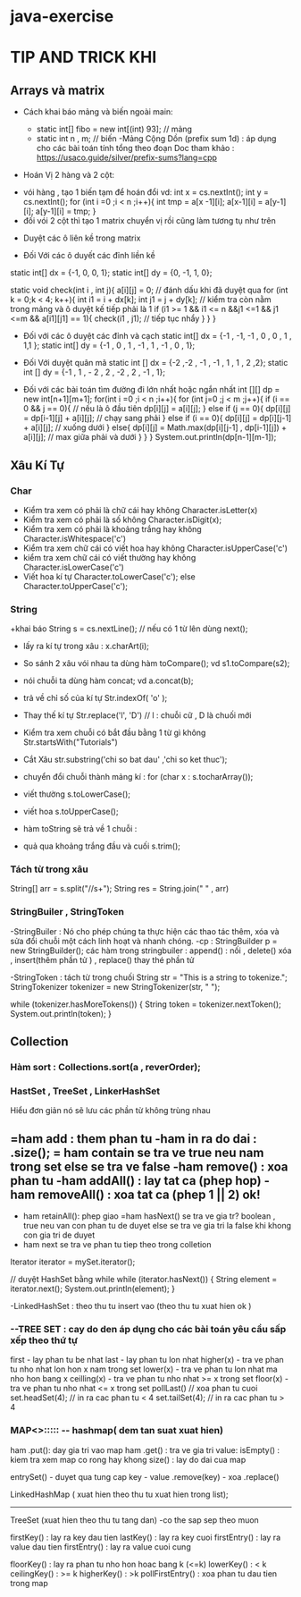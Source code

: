 # java-exercise




# TIP AND TRICK KHI 




## Arrays và matrix
- Cách khai báo mảng và biến ngoài main:
    + static int[] fibo = new int[(int) 93]; // mảng
    + static int n , m; // biến
-Mảng Cộng Dồn (prefix sum 1d) : áp dụng cho các bài toán tính tổng theo đoạn
Doc tham khảo : https://usaco.guide/silver/prefix-sums?lang=cpp



- Hoán Vị 2 hàng và 2 cột:


+ vói hàng , tạo 1 biến tạm để hoán đổi vd:
    int x = cs.nextInt();
    int y = cs.nextInt();
    for (int i =0 ;i < n ;i++){
    	int tmp = a[x -1][i];
    	a[x-1][i] = a[y-1][i];
    	a[y-1][i] = tmp;
    }
+ đối vói 2 cột thì tạo 1 matrix chuyển vị rồi cũng làm tương tụ như trên

- Duyệt các ô liên kề trong matrix


+ Đối Với các ô duyết các đỉnh liền kề

static int[] dx = {-1, 0, 0, 1};
static int[] dy = {0, -1, 1, 0};

static void check(int i , int j){
	a[i][j] = 0; // đánh dấu khi đã duyệt qua
	for (int k = 0;k < 4; k++){
		int i1 = i + dx[k];
		int j1 = j + dy[k];
	    // kiểm tra còn nằm trong mảng và ô duyệt kế tiếp phải là 1
	    if (i1 >= 1 && i1 <= n &&j1 <=1 && j1 <=m && a[i1][j1] == 1){
	    	check(i1 , j1); // tiếp tục nhẩy
	    }
	}
}

+ Đối với các ô duyệt các đỉnh và cạch
    static  int[] dx = {-1 , -1, -1 , 0 , 0 , 1 , 1,1 };
    static int[] dy = {-1 , 0 , 1 , -1 , 1 , -1 , 0 , 1};
+ Đối Với duyệt quân mã
    static int [] dx = {-2 ,-2 , -1 , -1 , 1 , 1 , 2 ,2};
    static int [] dy = {-1 , 1 , - 2 , 2 , -2 , 2 , -1 , 1};

+ Đối với các bài toán tìm đường đi lớn nhất hoặc ngắn nhất
        int [][] dp = new int[n+1][m+1];
        for(int i =0 ;i < n ;i++){
            for (int j=0 ;j < m ;j++){
                if (i == 0 && j == 0){ // nếu là ô đầu tiên 
                    dp[i][j] = a[i][j];
                } else if (j == 0){
                    dp[i][j] = dp[i-1][j] + a[i][j]; // chạy sang phải
                } else if  (i == 0){
                    dp[i][j] = dp[i][j-1] + a[i][j]; // xuống dưới
                } else{
                    dp[i][j] = Math.max(dp[i][j-1] , dp[i-1][j]) + a[i][j]; // max giữa phải và dưới
                }
            }
        }
        System.out.println(dp[n-1][m-1]);

## Xâu Kí Tự

### Char

+ Kiểm tra xem có phải là chữ cái hay không 
 Character.isLetter(x)
+ Kiểm tra xem có phải là số không 
Character.isDigit(x);
+ Kiểm tra xem có phải là khoảng trắng hay không 
Character.isWhitespace('c')
+ Kiểm tra xem chữ cái có viết hoa hay không 
Character.isUpperCase('c')
+ kiểm tra xem chữ cái có viết thường hay không 
Character.isLowerCase('c')
+ Viết hoa kí tự 
Character.toLowerCase('c'); else Character.toUpperCase('c');

### String 

+khai báo String s = cs.nextLine(); // nếu có 1 từ lên dùng next();

+ lấy ra kí tự trong xâu : x.charArt(i);
+ So sánh 2 xâu vói nhau ta dùng hàm toCompare(); vd s1.toCompare(s2);
+ nói chuỗi ta dùng hàm concat; vd a.concat(b);
+ trả về chỉ số của kí tự Str.indexOf( 'o' );
+ Thay thế kí tự Str.replace('l', 'D') // l : chuỗi cữ , D là chuối mới
+ Kiểm tra xem chuỗi có bắt đầu bằng 1 từ gì không Str.startsWith("Tutorials")
+ Cắt Xâu str.substring('chi so bat dau' ,'chi so ket thuc');
+ chuyển đổi chuỗi thành mảng kí : for (char x : s.tocharArray());

+ viết thường s.toLowerCase();
+ viết hoa s.toUpperCase();
+ hàm toString sẽ trả về 1 chuỗi :
+ quả qua khoảng trắng đầu và cuối s.trim();


### Tách từ trong xâu

String[] arr = s.split("//s+");
String res = String.join(" " , arr)

### StringBuiler , StringToken
-StringBuiler : Nó cho phép chúng ta thực hiện các thao tác thêm, xóa và sửa đổi chuỗi một cách linh hoạt và nhanh chóng.
-cp : StringBuilder p = new StringBuilder();
các hàm trong stringbuiler : append() : nối , delete() xóa , insert(thêm phần tử ) , replace() thay thé phần tử


-StringToken : tách từ trong chuối 
String str = "This is a string to tokenize.";
StringTokenizer tokenizer = new StringTokenizer(str, " ");

while (tokenizer.hasMoreTokens()) {
    String token = tokenizer.nextToken();
    System.out.println(token);
}



## Collection
### Hàm sort : Collections.sort(a , reverOrder);

### HastSet , TreeSet , LinkerHashSet
Hiểu đơn giản nó sẽ lưu các phần từ không trùng nhau 

=ham add : them phan tu 
-ham in ra do dai : .size();
= ham contain se tra ve true neu nam trong set else se tra ve false
-ham remove() : xoa phan tu 
-ham addAll() : lay tat ca (phep hop)
-ham removeAll() : xoa tat ca (phep 1 || 2) ok!
-
- ham retainAll(): phep giao
=ham hasNext() se tra ve gia tr? boolean , true neu van con phan tu de duyet else se tra ve gia tri la
false khi khong con gia tri de duyet
- ham next se tra ve phan tu tiep theo trong colletion 

Iterator<String> iterator = mySet.iterator();

// duyệt HashSet bằng while
while (iterator.hasNext()) {
    String element = iterator.next();
    System.out.println(element);
}

-LinkedHashSet : theo thu tu insert vao (theo thu tu xuat hien ok )



### --TREE SET : cay do den áp dụng cho các bài toán yêu cầu sấp xếp theo thứ tự
first - lay phan tu be nhat
last - lay phan tu lon nhat
higher(x) - tra ve phan tu nho nhat lon hon x nam trong set
lower(x) - tra ve phan tu lon nhat ma nho hon bang x
ceilling(x) - tra ve phan tu nho nhat >= x trong set
floor(x) - tra ve phan tu nho nhat <= x trong set
pollLast() // xoa phan tu cuoi
set.headSet(4); // in ra cac phan tu < 4
set.tailSet(4); // in ra cac phan tu > 4


### MAP<>:::::   -- hashmap( dem tan suat xuat hien)
ham .put(): day gia tri vao map
ham .get() : tra ve gia tri value:
isEmpty() : kiem tra xem map co rong hay khong 
size() : lay do dai cua map

entrySet() - duyet qua tung cap key - value
.remove(key) - xoa 
.replace()

LinkedHashMap ( xuat hien theo thu tu xuat hien trong list);

-------------------
TreeSet (xuat hien theo thu tu tang dan)
-co the sap sep theo muon


firstKey() : lay ra key dau tien
lastKey() : lay ra key cuoi
firstEntry() : lay ra value dau tien
firstEntry() : lay ra value cuoi cung

floorKey() : lay ra phan tu nho hon hoac bang k (<=k)
lowerKey() : < k
ceilingKey() : >= k
higherKey() : >k
pollFirstEntry() : xoa phan tu dau tien trong map
